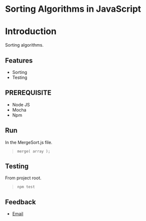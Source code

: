 # Sorting Algorithms in JavaScript

# Introduction
Sorting algorithms.

## Features

- Sorting
- Testing

## PREREQUISITE
- Node JS
- Mocha
- Npm

## Run
In the MergeSort.js file.
> `merge( array );`

## Testing
From project root.
> `npm test`

## Feedback

- [Email](mailto:grimur82@gmail.com)
